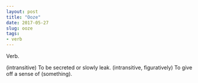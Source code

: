 ```yaml
---
layout: post
title: "Ooze"
date: 2017-05-27
slug: ooze
tags:
- verb
---
```


Verb.

(intransitive) To be secreted or slowly leak.
(intransitive, figuratively) To give off a sense of (something).
